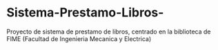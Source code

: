 # Sistema-Prestamo-Libros-
Proyecto de sistema de prestamo de libros, centrado en la biblioteca de FIME (Facultad de Ingenieria Mecanica y Electrica)
